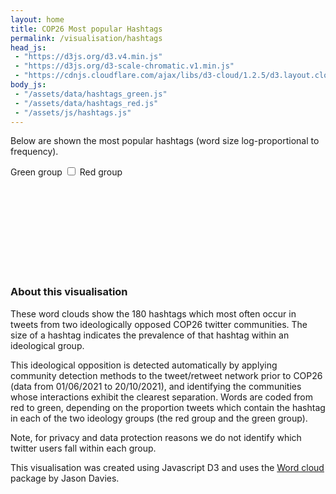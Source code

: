 ```yaml
---
layout: home
title: COP26 Most popular Hashtags
permalink: /visualisation/hashtags
head_js:
 - "https://d3js.org/d3.v4.min.js"
 - "https://d3js.org/d3-scale-chromatic.v1.min.js"
 - "https://cdnjs.cloudflare.com/ajax/libs/d3-cloud/1.2.5/d3.layout.cloud.js"
body_js:
 - "/assets/data/hashtags_green.js"
 - "/assets/data/hashtags_red.js"
 - "/assets/js/hashtags.js"
---
```


Below are shown the most popular hashtags (word size log-proportional to frequency).

<div class="toggle">
  <span class="green">Green group</span>
  <label class="switch"><input type="checkbox" onclick="Redraw(this)"><span class="slider"></span></label>
  <span class="red">Red group</span>
</div>

<svg id="redCloud" style="display: none">
</svg>
<svg id="greenCloud">
</svg>

### About this visualisation

These word clouds show the 180 hashtags which most often occur in tweets from two ideologically opposed COP26 twitter communities. The size of a hashtag indicates the prevalence of that hashtag within an ideological group.

This ideological opposition is detected automatically by applying community detection methods to the tweet/retweet network prior to COP26 (data from 01/06/2021 to 20/10/2021), and identifying the communities whose interactions exhibit the clearest separation.  Words are coded from red to green, depending on the proportion tweets which contain the hashtag in each of the two ideology groups (the red group and the green group).

Note, for privacy and data protection reasons we do not identify which twitter users fall within each group.

This visualisation was created using Javascript D3 and uses the <a href="https://www.jasondavies.com/wordcloud/" target="_blank">Word cloud</a> package by Jason Davies.


